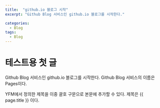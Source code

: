 ```yaml
---
title:  "github.io 블로그 시작"
excerpt: "Github Blog 서비스인 github.io 블로그를 시작한다."

categories:
  - Blog
tags:
  - Blog
---
```


# 테스트용 첫 글

Github Blog 서비스인 github.io 블로그를 시작한다.
Github Blog 서비스의 이름은 Pages이다.

YFM에서 정의한 제목을 이중 괄호 구문으로 본문에 추가할 수 있다.
제목은 {{ page.title }} 이다.